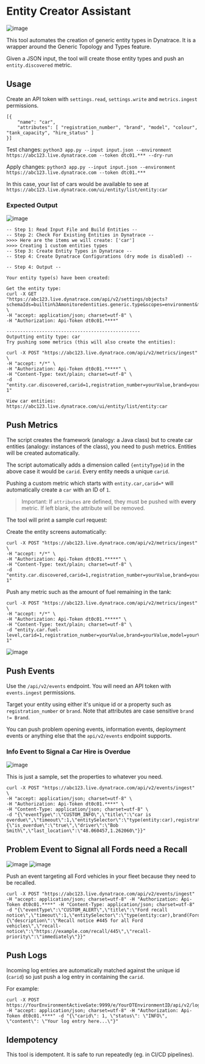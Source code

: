 # Entity Creator Assistant

![image](https://user-images.githubusercontent.com/26523841/188024750-94270268-c470-4028-b94c-7f787957cd9e.png)

This tool automates the creation of generic entity types in Dynatrace. It is a wrapper around the Generic Topology and Types feature.

Given a JSON input, the tool will create those entity types and push an `entity.discovered` metric.

## Usage

Create an API token with `settings.read`, `settings.write` and `metrics.ingest` permissions.

```
[{
    "name": "car",
    "attributes": [ "registration_number", "brand", "model", "colour", "tank_capacity", "hire_status" ]
}]
```

Test changes: `python3 app.py --input input.json --environment https://abc123.live.dynatrace.com --token dtc01.*** --dry-run`

Apply changes: `python3 app.py --input input.json --environment https://abc123.live.dynatrace.com --token dtc01.***`
 
In this case, your list of cars would be available to see at `https://abc123.live.dynatrace.com/ui/entity/list/entity:car`

### Expected Output

![image](https://user-images.githubusercontent.com/26523841/188024029-753a5d35-1f4a-4e42-8cde-97c441558adc.png)

```
-- Step 1: Read Input File and Build Entities --
-- Step 2: Check For Existing Entities in Dynatrace --
>>>> Here are the items we will create: ['car']
>>>> Creating 1 custom entities types
-- Step 3: Create Entity Types in Dynatrace --
-- Step 4: Create Dynatrace Configurations (dry mode is disabled) --

-- Step 4: Output --

Your entity type(s) have been created:

Get the entity type:
curl -X GET "https://abc123.live.dynatrace.com/api/v2/settings/objects?schemaIds=builtin%3Amonitoredentities.generic.type&scopes=environment&fields=objectId%2Cvalue" \
-H "accept: application/json; charset=utf-8" \
-H "Authorization: Api-Token dt0c01.****"

-------------------------------------------------
Outputting entity type: car
Try pushing some metrics (this will also create the entities):

curl -X POST "https://abc123.live.dynatrace.com/api/v2/metrics/ingest" \
-H "accept: */*" \
-H "Authorization: Api-Token dt0c01.*****" \
-H "Content-Type: text/plain; charset=utf-8" \
-d "entity.car.discovered,carid=1,registration_number=yourValue,brand=yourValue,model=yourValue,colour=yourValue,tank_capacity=yourValue,hire_status=yourValue 1"

View car entities:
https://abc123.live.dynatrace.com/ui/entity/list/entity:car
```

## Push Metrics

The script creates the framework (analogy: a Java class) but to create car entities (analogy: instances of the class), you need to push metrics. Entities will be created automatically.

The script automatically adds a dimension called `{entityType}id` in the above case it would be `carid`. Every entity needs a unique `carid`.

Pushing a custom metric which starts with `entity.car,carid=*` will automatically create a `car` with an ID of `1`.

> Important: If `attributes` are defined, they must be pushed with **every** metric. If left blank, the attribute will be removed.

The tool will print a sample curl request:

Create the entity screens automatically:
```
curl -X POST "https://abc123.live.dynatrace.com/api/v2/metrics/ingest" \
-H "accept: */*" \
-H "Authorization: Api-Token dt0c01.*****" \
-H "Content-Type: text/plain; charset=utf-8" \
-d "entity.car.discovered,carid=1,registration_number=yourValue,brand=yourValue,model=yourValue,colour=yourValue,tank_capacity=yourValue,hire_status=yourValue 1"
```

Push any metric such as the amount of fuel remaining in the tank:
```
curl -X POST "https://abc123.live.dynatrace.com/api/v2/metrics/ingest" \
-H "accept: */*" \
-H "Authorization: Api-Token dt0c01.*****" \
-H "Content-Type: text/plain; charset=utf-8" \
-d "entity.car.fuel-level,carid=1,registration_number=yourValue,brand=yourValue,model=yourValue,colour=yourValue,tank_capacity=yourValue,hire_status=yourValue 1"
```

![image](https://user-images.githubusercontent.com/26523841/188027706-f48581db-7b73-484e-8229-4613079a7460.png)

## Push Events

Use the `/api/v2/events` endpoint. You will need an API token with `events.ingest` permissions.

Target your entity using either it's unique id or a property such as `registration_number` or `brand`. Note that attributes are case sensitive `brand != Brand`.

You can push problem opening events, information events, deployment events or anything else that the `api/v2/events` endpoint supports.

### Info Event to Signal a Car Hire is Overdue

![image](https://user-images.githubusercontent.com/26523841/188032725-e2504081-3efa-4cec-8963-201afaa19ee3.png)

This is just a sample, set the properties to whatever you need.

```
curl -X POST "https://abc123.live.dynatrace.com/api/v2/events/ingest" \
-H "accept: application/json; charset=utf-8" \
-H "Authorization: Api-Token dt0c01.****" \
-H "Content-Type: application/json; charset=utf-8" \
-d "{\"eventType\":\"CUSTOM_INFO\",\"title\":\"car is overdue\",\"timeout\":1,\"entitySelector\":\"type(entity:car),registration_number(ABC123)\",\"properties\":{\"is_overdue\":\"true\",\"driver\":\"Bob Smith\",\"last_location\":\"48.060457,1.262060\"}}"
```

## Problem Event to Signal all Fords need a Recall

![image](https://user-images.githubusercontent.com/26523841/188035483-eb2b3cd4-abc2-43a3-9d4b-b590d2096f0b.png)
![image](https://user-images.githubusercontent.com/26523841/188035259-9ffe9fd8-360f-416b-b131-e41b44a5bbb2.png)

Push an event targeting all Ford vehicles in your fleet because they need to be recalled.

```
curl -X POST "https://abc123.live.dynatrace.com/api/v2/events/ingest" -H "accept: application/json; charset=utf-8" -H "Authorization: Api-Token dt0c01.****" -H "Content-Type: application/json; charset=utf-8" -d "{\"eventType\":\"CUSTOM_ALERT\",\"title\":\"Ford recall notice\",\"timeout\":1,\"entitySelector\":\"type(entity:car),brand(Ford)\",\"properties\":{\"description\":\"Recall notice #445 for all Ford vehicles\",\"recall-notice\":\"https://example.com/recall/445\",\"recall-priority\":\"immediately\"}}"
```

## Push Logs
Incoming log entries are automatically matched against the unique id (`carid`) so just push a log entry in containing the `carid`.

For example:

```
curl -X POST https://YourEnvironmentActiveGate:9999/e/YourDTEnvironmentID/api/v2/logs/ingest -H "accept: application/json; charset=utf-8" -H "Authorization: Api-Token dt0c01.****" -d "{\"carid\": 1, \"status\": \"INFO\", \"content\": \"Your log entry here...\"}"
```

## Idempotency

This tool is idempotent. It is safe to run repeatedly (eg. in CI/CD pipelines).
